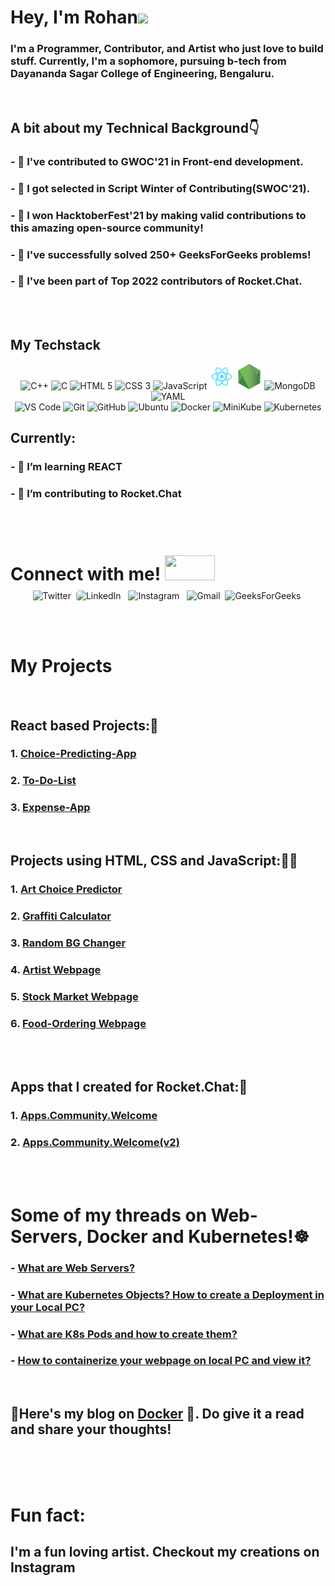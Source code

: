#  Hey, I'm Rohan<img src="https://github.com/TheDudeThatCode/TheDudeThatCode/blob/master/Assets/Hi.gif" width="29px">

### I'm a Programmer, Contributor, and Artist who just love to build stuff. Currently, I'm a sophomore, pursuing b-tech from Dayananda Sagar College of Engineering, Bengaluru.
<br>

## A bit about my Technical Background👇

### - 🔭 I've contributed to GWOC'21 in Front-end development.
### - 🔭 I got selected in Script Winter of Contributing(SWOC'21).
### - 🔭 I won HacktoberFest'21 by making valid contributions to this amazing open-source community!
### - 🔭 I've successfully solved 250+ GeeksForGeeks problems!
### - 🔭 I've been part of Top 2022 contributors of Rocket.Chat.
<br>
<br>

## My Techstack
<p align="center">
 <img src="https://user-images.githubusercontent.com/79656610/153699306-af31cd6d-8143-4877-b95d-72167f80cb3c.png" alt="C++" width="50" height="50"/>
 <img src="https://user-images.githubusercontent.com/79656610/153699416-b1272bcd-43ca-4c89-a7b6-8c05c25e4a69.png" alt="C" width="50" height="50"/>
 <img src="https://user-images.githubusercontent.com/79656610/153699679-1fc17584-dc68-4249-8afd-417c1dab74ac.png" alt="HTML 5" width="50" height="50"/> 
 <img src="https://user-images.githubusercontent.com/79656610/153699733-247200fc-6480-4905-addf-1d5e1ffba4a5.png" alt="CSS 3" width="40" height="40"/>
 <img src="https://user-images.githubusercontent.com/79656610/153699795-6577e1cb-e0e5-4946-a645-12fb9267a58a.png" alt="JavaScript" width="40" height="40"/>
 <img src="https://raw.githubusercontent.com/github/explore/80688e429a7d4ef2fca1e82350fe8e3517d3494d/topics/react/react.png" alt="REACT" width="40" height="40"/> 
 <img src="https://raw.githubusercontent.com/github/explore/80688e429a7d4ef2fca1e82350fe8e3517d3494d/topics/nodejs/nodejs.png" alt="NodeJS" width="40" height="40"/>
 <img src="https://user-images.githubusercontent.com/79656610/153700577-eb634580-1d8d-4be5-a820-90f9907a0490.png" alt="MongoDB" width="40" height="40"/>
 <img src="https://user-images.githubusercontent.com/79656610/153699740-e6dcd939-5f6b-4953-9a41-5c20f86a448e.png" alt="YAML" width="40" height="40"/>
<br>  
  <img src="https://user-images.githubusercontent.com/79656610/153700607-ba85ddb4-c095-45e0-88b3-20650b68cb9d.png" alt="VS Code" width="40" height="40"/>
  <img src="https://user-images.githubusercontent.com/79656610/153700633-9d435e43-2cb2-4cbb-b68f-b0efcbb5eb0d.png" alt="Git" width="40" height="40"/>
  <img src="https://user-images.githubusercontent.com/79656610/153700623-c9e7cb24-55fc-4697-924d-693f8bf769cd.png" alt="GitHub" width="40" height="40"/>
  <img src="https://user-images.githubusercontent.com/79656610/153700638-38b428c9-87a1-4cf4-8f20-a012b0878f24.png" alt="Ubuntu" width="40" height="40"/>
  <img src="https://user-images.githubusercontent.com/79656610/153700553-110a75e5-ca66-450f-869f-97b480e52733.png" alt="Docker" width="50" height="50"/>
  <img src="https://user-images.githubusercontent.com/79656610/153700581-282c6a67-b4b2-47f2-8217-6972104134b4.png" alt="MiniKube" width="40" height="40"/>
  <img src="https://user-images.githubusercontent.com/79656610/153700584-835b5a83-fec2-4372-a3d2-336aac49b158.png" alt="Kubernetes" width="55" height="55"/>
<p/>

## Currently:

###   - 🌱 I’m learning <strong>REACT</strong> 
###   - 👯 I’m contributing to Rocket.Chat

<br>
<br>

# Connect with me! <img src="https://github.com/TheDudeThatCode/TheDudeThatCode/blob/master/Assets/Handshake.gif" height ="40px" width="80px"> 

 <p align="center" style="margin-top:-10px">
 <a href="https://twitter.com/heyrohan7" style="text-decoration: none;"><img src="https://logodownload.org/wp-content/uploads/2014/09/twitter-logo-6.png"  alt="Twitter" height="40" style=""/></a>&nbsp;
 
 <a href="https://www.linkedin.com/in/rohan-kumar-pandey-25a263208/" style="text-decoration: none;">
    <img src="https://cdn-icons-png.flaticon.com/512/174/174857.png" alt="LinkedIn" height="40" style="; border-radius:5px;">
  </a>&nbsp;
 
 <a href="https://www.instagram.com/rohanpandey749/" style="text-decoration: none;">
    <img src="https://img.icons8.com/fluency/344/instagram-new.png" alt="Instagram" height="40" style="">
  </a>&nbsp;
 
 <a href="mailto:rohanpandey749@gmail.com" style="text-decoration: none;">
  <img src="https://user-images.githubusercontent.com/79656610/153365045-a33a8dac-6632-4357-8194-8212ea23256b.png" alt="Gmail" height="40" style=""/></a>&nbsp;
 
 <a href="https://auth.geeksforgeeks.org/user/rohanpandey749/practice/" style="text-decoration: none;">
  <img src="https://img.icons8.com/color/344/GeeksforGeeks.png" alt="GeeksForGeeks" height="40" style=""/></a>&nbsp;
<br>
 </p>
 <br>
 <br>

# My Projects
<br>

## React based Projects:💂‍

### 1. [Choice-Predicting-App](https://rohan749.github.io/Choice-Predicting-App/)
### 2. [To-Do-List](https://rohan749.github.io/To-Do-List_react-app/)
### 3. [Expense-App](https://rohan749.github.io/Expenses-App/)

<br>

##  Projects using HTML, CSS and JavaScript:💂‍♀️<br>

### 1. [Art Choice Predictor](https://github.com/Rohan749/Art-Choice-Predictor)

### 2. [Graffiti Calculator](https://github.com/Rohan749/Basic-Calculator) 
 
### 3. [Random BG Changer](https://github.com/Rohan749/Random-Background-Changing-Webpage) 

### 4. [Artist Webpage](https://github.com/Rohan749/Artist_webpage)  

### 5. [Stock Market Webpage](https://github.com/Rohan749/Stock-Market-Webpage) 

### 6. [Food-Ordering Webpage](https://github.com/Rohan749/Food-ordering-webpage) 

<br>
<br>

## Apps that I created for Rocket.Chat:🚀
 
### 1. [Apps.Community.Welcome](https://github.com/Rohan749/Apps.Community.Welcome)

### 2. [Apps.Community.Welcome(v2)](https://github.com/Rohan749/Apps.Community.Welcome.v2)

<br>
<br>

# Some of my threads on Web-Servers, Docker and Kubernetes!☸️ 

### - [What are Web Servers?](https://twitter.com/heyrohan7/status/1481443203077505024?s=20&t=_f_tUGLWkjnOGYAuOHWnZQ)
### - [What are Kubernetes Objects? How to create a Deployment in your Local PC?](https://twitter.com/heyrohan7/status/1497926422181994498?s=20&t=7ECNQatL-82YeYYr4Qlvwg)
### - [What are K8s Pods and how to create them?](https://twitter.com/heyrohan7/status/1498506043113967623?s=20&t=7ECNQatL-82YeYYr4Qlvwg)
### - [How to containerize your webpage on local PC and view it?](https://twitter.com/heyrohan7/status/1500157555439325187?s=20&t=7ECNQatL-82YeYYr4Qlvwg)

<br>
        
 ## 🎒Here's my blog on [Docker](https://docs.google.com/document/d/13IG-tjgMfl1wtGKkmnOKBS7rVmKoHqH_bMWkSc4xYcQ/edit?usp=sharing) 🐋. Do give it a read and share your thoughts!
<br>
<br>

 <br>

#   Fun fact: 

##  I'm a fun loving artist. Checkout my creations on <a href="https://www.instagram.com/rohanpandey749/" style="text-decoration: none;">Instagram</a>

